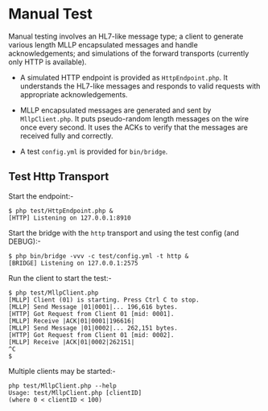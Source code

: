 # Manual Test

Manual testing involves an HL7-like message type; a client to generate various
length MLLP encapsulated messages and handle acknowledgements; and simulations
of the forward transports (currently only HTTP is available).

- A simulated HTTP endpoint is provided as `HttpEndpoint.php`.  It understands
  the HL7-like messages and responds to valid requests with appropriate
  acknowledgements.

- MLLP encapsulated messages are generated and sent by `MllpClient.php`. It
  puts pseudo-random length messages on the wire once every second. It uses the
  ACKs to verify that the messages are received fully and correctly.

- A test `config.yml` is provided for `bin/bridge`.


## Test Http Transport

Start the endpoint:-

    $ php test/HttpEndpoint.php &
    [HTTP] Listening on 127.0.0.1:8910


Start the bridge with the `http` transport and using the test config (and
DEBUG):-

    $ php bin/bridge -vvv -c test/config.yml -t http &
    [BRIDGE] Listening on 127.0.0.1:2575


Run the client to start the test:-

    $ php test/MllpClient.php
    [MLLP] Client (01) is starting. Press Ctrl C to stop.
    [MLLP] Send Message |01|0001|... 196,616 bytes.
    [HTTP] Got Request from Client 01 [mid: 0001].
    [MLLP] Receive |ACK|01|0001|196616|
    [MLLP] Send Message |01|0002|... 262,151 bytes.
    [HTTP] Got Request from Client 01 [mid: 0002].
    [MLLP] Receive |ACK|01|0002|262151|
    ^C
    $

Multiple clients may be started:-

    php test/MllpClient.php --help
    Usage: test/MllpClient.php [clientID]
    (where 0 < clientID < 100)
